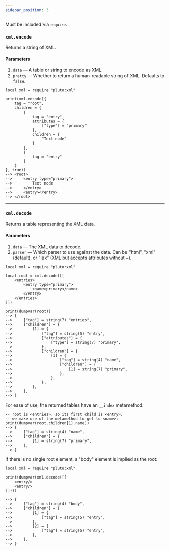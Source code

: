 ```yaml
---
sidebar_position: 3
---
```

Must be included via `require`.
### `xml.encode`
Returns a string of XML.
#### Parameters
1. `data` — A table or string to encode as XML.
2. `pretty` — Whether to return a human-readable string of XML. Defaults to `false`.
```pluto
local xml = require "pluto:xml"

print(xml.encode({
    tag = "root",
    children = {
        {
            tag = "entry",
            attributes = {
                ["type"] = "primary"
            },
            children = {
                "Text node"
            }
        },
        {
            tag = "entry"
        }
    }
}, true))
--> <root>
-->     <entry type="primary">
-->         Text node
-->     </entry>
-->     <entry></entry>
--> </root>
```
---
### `xml.decode`
Returns a table representing the XML data.
#### Parameters
1. `data` — The XML data to decode.
2. `parser` — Which parser to use against the data. Can be "html", "xml" (default), or "lax" (XML but accepts attributes without `=`).
```pluto
local xml = require "pluto:xml"

local root = xml.decode([[
    <entries>
        <entry type="primary">
            <name>primary</name>
        </entry>
    </entries>
]])

print(dumpvar(root))
--> {
-->     ["tag"] = string(7) "entries",
-->     ["children"] = {
-->         [1] = {
-->             ["tag"] = string(5) "entry",
-->             ["attributes"] = {
-->                 ["type"] = string(7) "primary",
-->             },
-->             ["children"] = {
-->                 [1] = {
-->                     ["tag"] = string(4) "name",
-->                     ["children"] = {
-->                         [1] = string(7) "primary",
-->                     },
-->                 },
-->             },
-->         },
-->     },
--> }
```

For ease of use, the returned tables have an `__index` metamethod:
```pluto
-- root is <entries>, so its first child is <entry>.
-- we make use of the metamethod to get to <name>:
print(dumpvar(root.children[1].name))
--> {
-->     ["tag"] = string(4) "name",
-->     ["children"] = {
-->         [1] = string(7) "primary",
-->     },
--> }
```

If there is no single root element, a "body" element is implied as the root:
```pluto
local xml = require "pluto:xml"

print(dumpvar(xml.decode([[
    <entry/>
    <entry/>
]])))

--> {
-->     ["tag"] = string(4) "body",
-->     ["children"] = {
-->         [1] = {
-->             ["tag"] = string(5) "entry",
-->         },
-->         [2] = {
-->             ["tag"] = string(5) "entry",
-->         },
-->     },
--> }
```

